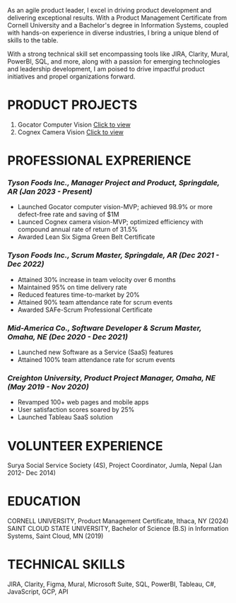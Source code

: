 <!--<h1>Hi, I'm Shikhar! <br/>, <a href="www.linkedin.com/in/shikharstha">Product Management Professional</a>, <a href="https://www.linkedin.com/build-relation/newsletter-follow?entityUrn=7137295985310924800">Notes on building agile products and team </a></h1>-->

As an agile product leader, I excel in driving product development and delivering exceptional results. With a Product Management Certificate from Cornell University and a Bachelor's degree in Information Systems, coupled with hands-on experience in diverse industries, I bring a unique blend of skills to the table.

With a strong technical skill set encompassing tools like JIRA, Clarity, Mural, PowerBI, SQL, and more, along with a passion for emerging technologies and leadership development, I am poised to drive impactful product initiatives and propel organizations forward.

# PRODUCT PROJECTS
1. Gocator Computer Vision [Click to view](https://drive.google.com/file/d/1hqkhvmJZ54XRwLdx644wcggNLTzwG67r/view?usp=share_link)
2. Cognex Camera Vision [Click to view](https://drive.google.com/file/d/1BMPDFPWd79NUe9lPwllVGYcPnvNWbfGt/view?usp=share_link)
  
<!---<object data="{{pdfviewer/Gocator Computer Vision MVP POC - Shikhar Shrestha.pdf}}" width="1000" height="1000" type='application/pdf'></object>-->

# PROFESSIONAL EXPRERIENCE
### *Tyson Foods Inc., Manager Project and Product, Springdale, AR (Jan 2023 - Present)*
- Launched Gocator computer vision-MVP; achieved 98.9% or more defect-free rate and saving of $1M
- Launced Cognex camera vision-MVP; optimized efficiency with compound annual rate of return of 31.5%
- Awarded Lean Six Sigma Green Belt Certificate
  
### *Tyson Foods Inc., Scrum Master, Springdale, AR (Dec 2021 - Dec 2022)*
- Attained 30% increase in team velocity over 6 months
- Maintained 95% on time delivery rate
- Reduced features time-to-market by 20%
- Attained 90% team attendance rate for scrum events
- Awarded SAFe-Scrum Professional Certificate
  
### *Mid-America Co.,  Software Developer & Scrum Master, Omaha, NE (Dec 2020 - Dec 2021)*
- Launched new Software as a Service (SaaS) features
- Attained 100% team attendance rate for scrum events
  
### *Creighton University, Product Project Manager, Omaha, NE (May 2019 - Nov 2020)*
- Revamped 100+ web pages and mobile apps
- User satisfaction scores soared by 25%
- Launched Tableau SaaS solution

# VOLUNTEER EXPERIENCE
Surya Social Service Society (4S), Project Coordinator, Jumla, Nepal (Jan 2012- Dec 2014)

# EDUCATION
CORNELL UNIVERSITY, Product Management Certificate, Ithaca, NY (2024)
SAINT CLOUD STATE UNIVERSITY, Bachelor of Science (B.S) in Information Systems, Saint Cloud, MN (2019)

# TECHNICAL SKILLS
JIRA, Clarity, Figma, Mural, Microsoft Suite, SQL, PowerBI, Tableau, C#, JavaScript, GCP, API

